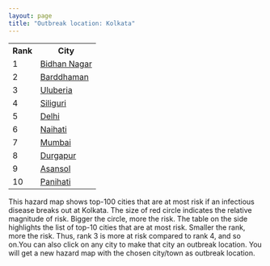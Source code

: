 ```yaml
---
layout: page
title: "Outbreak location: Kolkata"
---
```

<div class="flex-container">
<div class="flex-item-left" id="mapid">
<script src="https://buda-magenta.github.io/hazard_map/load_map.js"></script>

<script>
var marker_outbreak = L.marker([22.541418, 88.357691],{"autoPan": true}).addTo(map); marker_outbreak.bindTooltip("Kolkata").openTooltip();

var circle_1 = L.circle([22.591260, 88.390964], {"pane": "markerPane", "color": "red", "fill": true, "fillOpacity": 0.2, "fillRule": "evenodd", "lineCap": "round", "lineJoin": "round", "opacity": 1.0, "radius": 29274, "stroke": true, "weight": 3}).addTo(map);
circle_1.bindTooltip("Bidhan Nagar<br>rank: 1<br>hazard index: 0.029275")
circle_1.bindPopup('<a href="https://buda-magenta.github.io/hazard_map/Bidhan_Nagar">Bidhan Nagar</a>')

var circle_2 = L.circle([23.250000, 87.750000], {"pane": "markerPane", "color": "red", "fill": true, "fillOpacity": 0.2, "fillRule": "evenodd", "lineCap": "round", "lineJoin": "round", "opacity": 1.0, "radius": 20166, "stroke": true, "weight": 3}).addTo(map);
circle_2.bindTooltip("Barddhaman<br>rank: 2<br>hazard index: 0.020166")
circle_2.bindPopup('<a href="https://buda-magenta.github.io/hazard_map/Barddhaman">Barddhaman</a>')

var circle_3 = L.circle([22.472223, 88.093845], {"pane": "markerPane", "color": "red", "fill": true, "fillOpacity": 0.2, "fillRule": "evenodd", "lineCap": "round", "lineJoin": "round", "opacity": 1.0, "radius": 14640, "stroke": true, "weight": 3}).addTo(map);
circle_3.bindTooltip("Uluberia<br>rank: 3<br>hazard index: 0.014640")
circle_3.bindPopup('<a href="https://buda-magenta.github.io/hazard_map/Uluberia">Uluberia</a>')

var circle_4 = L.circle([26.716413, 88.430992], {"pane": "markerPane", "color": "red", "fill": true, "fillOpacity": 0.2, "fillRule": "evenodd", "lineCap": "round", "lineJoin": "round", "opacity": 1.0, "radius": 14502, "stroke": true, "weight": 3}).addTo(map);
circle_4.bindTooltip("Siliguri<br>rank: 4<br>hazard index: 0.014502")
circle_4.bindPopup('<a href="https://buda-magenta.github.io/hazard_map/Siliguri">Siliguri</a>')

var circle_5 = L.circle([28.651718, 77.221939], {"pane": "markerPane", "color": "red", "fill": true, "fillOpacity": 0.2, "fillRule": "evenodd", "lineCap": "round", "lineJoin": "round", "opacity": 1.0, "radius": 14430, "stroke": true, "weight": 3}).addTo(map);
circle_5.bindTooltip("Delhi<br>rank: 5<br>hazard index: 0.014431")
circle_5.bindPopup('<a href="https://buda-magenta.github.io/hazard_map/Delhi">Delhi</a>')

var circle_6 = L.circle([22.890183, 88.426939], {"pane": "markerPane", "color": "red", "fill": true, "fillOpacity": 0.2, "fillRule": "evenodd", "lineCap": "round", "lineJoin": "round", "opacity": 1.0, "radius": 11425, "stroke": true, "weight": 3}).addTo(map);
circle_6.bindTooltip("Naihati<br>rank: 6<br>hazard index: 0.011426")
circle_6.bindPopup('<a href="https://buda-magenta.github.io/hazard_map/Naihati">Naihati</a>')

var circle_7 = L.circle([19.075990, 72.877393], {"pane": "markerPane", "color": "red", "fill": true, "fillOpacity": 0.2, "fillRule": "evenodd", "lineCap": "round", "lineJoin": "round", "opacity": 1.0, "radius": 10939, "stroke": true, "weight": 3}).addTo(map);
circle_7.bindTooltip("Mumbai<br>rank: 7<br>hazard index: 0.010940")
circle_7.bindPopup('<a href="https://buda-magenta.github.io/hazard_map/Mumbai">Mumbai</a>')

var circle_8 = L.circle([23.535048, 87.338043], {"pane": "markerPane", "color": "red", "fill": true, "fillOpacity": 0.2, "fillRule": "evenodd", "lineCap": "round", "lineJoin": "round", "opacity": 1.0, "radius": 10264, "stroke": true, "weight": 3}).addTo(map);
circle_8.bindTooltip("Durgapur<br>rank: 8<br>hazard index: 0.010264")
circle_8.bindPopup('<a href="https://buda-magenta.github.io/hazard_map/Durgapur">Durgapur</a>')

var circle_9 = L.circle([23.687130, 86.974659], {"pane": "markerPane", "color": "red", "fill": true, "fillOpacity": 0.2, "fillRule": "evenodd", "lineCap": "round", "lineJoin": "round", "opacity": 1.0, "radius": 9450, "stroke": true, "weight": 3}).addTo(map);
circle_9.bindTooltip("Asansol<br>rank: 9<br>hazard index: 0.009451")
circle_9.bindPopup('<a href="https://buda-magenta.github.io/hazard_map/Asansol">Asansol</a>')

var circle_10 = L.circle([22.695034, 88.377060], {"pane": "markerPane", "color": "red", "fill": true, "fillOpacity": 0.2, "fillRule": "evenodd", "lineCap": "round", "lineJoin": "round", "opacity": 1.0, "radius": 8758, "stroke": true, "weight": 3}).addTo(map);
circle_10.bindTooltip("Panihati<br>rank: 10<br>hazard index: 0.008759")
circle_10.bindPopup('<a href="https://buda-magenta.github.io/hazard_map/Panihati">Panihati</a>')

var circle_11 = L.circle([24.965712, 88.127778], {"pane": "markerPane", "color": "red", "fill": true, "fillOpacity": 0.2, "fillRule": "evenodd", "lineCap": "round", "lineJoin": "round", "opacity": 1.0, "radius": 7157, "stroke": true, "weight": 3}).addTo(map);
circle_11.bindTooltip("English Bazar<br>rank: 11<br>hazard index: 0.007157")
circle_11.bindPopup('<a href="https://buda-magenta.github.io/hazard_map/English_Bazar">English Bazar</a>')

var circle_12 = L.circle([25.133173, 86.525040], {"pane": "markerPane", "color": "red", "fill": true, "fillOpacity": 0.2, "fillRule": "evenodd", "lineCap": "round", "lineJoin": "round", "opacity": 1.0, "radius": 7128, "stroke": true, "weight": 3}).addTo(map);
circle_12.bindTooltip("Kharagpur<br>rank: 12<br>hazard index: 0.007128")
circle_12.bindPopup('<a href="https://buda-magenta.github.io/hazard_map/Kharagpur">Kharagpur</a>')

var circle_13 = L.circle([22.670728, 88.376342], {"pane": "markerPane", "color": "red", "fill": true, "fillOpacity": 0.2, "fillRule": "evenodd", "lineCap": "round", "lineJoin": "round", "opacity": 1.0, "radius": 7123, "stroke": true, "weight": 3}).addTo(map);
circle_13.bindTooltip("Kamarhati<br>rank: 13<br>hazard index: 0.007123")
circle_13.bindPopup('<a href="https://buda-magenta.github.io/hazard_map/Kamarhati">Kamarhati</a>')

var circle_14 = L.circle([12.979120, 77.591300], {"pane": "markerPane", "color": "red", "fill": true, "fillOpacity": 0.2, "fillRule": "evenodd", "lineCap": "round", "lineJoin": "round", "opacity": 1.0, "radius": 7093, "stroke": true, "weight": 3}).addTo(map);
circle_14.bindTooltip("Bangalore<br>rank: 14<br>hazard index: 0.007093")
circle_14.bindPopup('<a href="https://buda-magenta.github.io/hazard_map/Bangalore">Bangalore</a>')

var circle_15 = L.circle([26.180598, 91.753943], {"pane": "markerPane", "color": "red", "fill": true, "fillOpacity": 0.2, "fillRule": "evenodd", "lineCap": "round", "lineJoin": "round", "opacity": 1.0, "radius": 7020, "stroke": true, "weight": 3}).addTo(map);
circle_15.bindTooltip("Guwahati<br>rank: 15<br>hazard index: 0.007021")
circle_15.bindPopup('<a href="https://buda-magenta.github.io/hazard_map/Guwahati">Guwahati</a>')

var circle_16 = L.circle([22.646958, 88.343612], {"pane": "markerPane", "color": "red", "fill": true, "fillOpacity": 0.2, "fillRule": "evenodd", "lineCap": "round", "lineJoin": "round", "opacity": 1.0, "radius": 6524, "stroke": true, "weight": 3}).addTo(map);
circle_16.bindTooltip("Bally<br>rank: 16<br>hazard index: 0.006524")
circle_16.bindPopup('<a href="https://buda-magenta.github.io/hazard_map/Bally">Bally</a>')

var circle_17 = L.circle([20.266777, 85.843559], {"pane": "markerPane", "color": "red", "fill": true, "fillOpacity": 0.2, "fillRule": "evenodd", "lineCap": "round", "lineJoin": "round", "opacity": 1.0, "radius": 6422, "stroke": true, "weight": 3}).addTo(map);
circle_17.bindTooltip("Bhubaneswar<br>rank: 17<br>hazard index: 0.006423")
circle_17.bindPopup('<a href="https://buda-magenta.github.io/hazard_map/Bhubaneswar">Bhubaneswar</a>')

var circle_18 = L.circle([25.609324, 85.123525], {"pane": "markerPane", "color": "red", "fill": true, "fillOpacity": 0.2, "fillRule": "evenodd", "lineCap": "round", "lineJoin": "round", "opacity": 1.0, "radius": 5999, "stroke": true, "weight": 3}).addTo(map);
circle_18.bindTooltip("Patna<br>rank: 18<br>hazard index: 0.005999")
circle_18.bindPopup('<a href="https://buda-magenta.github.io/hazard_map/Patna">Patna</a>')

var circle_19 = L.circle([22.508621, 88.253218], {"pane": "markerPane", "color": "red", "fill": true, "fillOpacity": 0.2, "fillRule": "evenodd", "lineCap": "round", "lineJoin": "round", "opacity": 1.0, "radius": 5820, "stroke": true, "weight": 3}).addTo(map);
circle_19.bindTooltip("Maheshtala<br>rank: 19<br>hazard index: 0.005821")
circle_19.bindPopup('<a href="https://buda-magenta.github.io/hazard_map/Maheshtala">Maheshtala</a>')

var circle_20 = L.circle([21.735348, 81.944459], {"pane": "markerPane", "color": "red", "fill": true, "fillOpacity": 0.2, "fillRule": "evenodd", "lineCap": "round", "lineJoin": "round", "opacity": 1.0, "radius": 5481, "stroke": true, "weight": 3}).addTo(map);
circle_20.bindTooltip("Bhatpara<br>rank: 20<br>hazard index: 0.005482")
circle_20.bindPopup('<a href="https://buda-magenta.github.io/hazard_map/Bhatpara">Bhatpara</a>')

var circle_21 = L.circle([22.870214, 88.419608], {"pane": "markerPane", "color": "red", "fill": true, "fillOpacity": 0.2, "fillRule": "evenodd", "lineCap": "round", "lineJoin": "round", "opacity": 1.0, "radius": 5262, "stroke": true, "weight": 3}).addTo(map);
circle_21.bindTooltip("Barrackpur<br>rank: 21<br>hazard index: 0.005263")
circle_21.bindPopup('<a href="https://buda-magenta.github.io/hazard_map/Barrackpur">Barrackpur</a>')

var circle_22 = L.circle([13.083694, 80.270186], {"pane": "markerPane", "color": "red", "fill": true, "fillOpacity": 0.2, "fillRule": "evenodd", "lineCap": "round", "lineJoin": "round", "opacity": 1.0, "radius": 5148, "stroke": true, "weight": 3}).addTo(map);
circle_22.bindTooltip("Chennai<br>rank: 22<br>hazard index: 0.005149")
circle_22.bindPopup('<a href="https://buda-magenta.github.io/hazard_map/Chennai">Chennai</a>')

var circle_23 = L.circle([23.405848, 88.495893], {"pane": "markerPane", "color": "red", "fill": true, "fillOpacity": 0.2, "fillRule": "evenodd", "lineCap": "round", "lineJoin": "round", "opacity": 1.0, "radius": 5035, "stroke": true, "weight": 3}).addTo(map);
circle_23.bindTooltip("Krishnanagar<br>rank: 23<br>hazard index: 0.005035")
circle_23.bindPopup('<a href="https://buda-magenta.github.io/hazard_map/Krishnanagar">Krishnanagar</a>')

var circle_24 = L.circle([17.388786, 78.461065], {"pane": "markerPane", "color": "red", "fill": true, "fillOpacity": 0.2, "fillRule": "evenodd", "lineCap": "round", "lineJoin": "round", "opacity": 1.0, "radius": 4960, "stroke": true, "weight": 3}).addTo(map);
circle_24.bindTooltip("Hyderabad<br>rank: 24<br>hazard index: 0.004960")
circle_24.bindPopup('<a href="https://buda-magenta.github.io/hazard_map/Hyderabad">Hyderabad</a>')

var circle_25 = L.circle([24.379576, 88.585573], {"pane": "markerPane", "color": "red", "fill": true, "fillOpacity": 0.2, "fillRule": "evenodd", "lineCap": "round", "lineJoin": "round", "opacity": 1.0, "radius": 4759, "stroke": true, "weight": 3}).addTo(map);
circle_25.bindTooltip("Baharampur<br>rank: 25<br>hazard index: 0.004760")
circle_25.bindPopup('<a href="https://buda-magenta.github.io/hazard_map/Baharampur">Baharampur</a>')

var circle_26 = L.circle([22.801519, 86.202958], {"pane": "markerPane", "color": "red", "fill": true, "fillOpacity": 0.2, "fillRule": "evenodd", "lineCap": "round", "lineJoin": "round", "opacity": 1.0, "radius": 3962, "stroke": true, "weight": 3}).addTo(map);
circle_26.bindTooltip("Jamshedpur<br>rank: 26<br>hazard index: 0.003963")
circle_26.bindPopup('<a href="https://buda-magenta.github.io/hazard_map/Jamshedpur">Jamshedpur</a>')

var circle_27 = L.circle([22.754995, 88.341667], {"pane": "markerPane", "color": "red", "fill": true, "fillOpacity": 0.2, "fillRule": "evenodd", "lineCap": "round", "lineJoin": "round", "opacity": 1.0, "radius": 3932, "stroke": true, "weight": 3}).addTo(map);
circle_27.bindTooltip("Serampore<br>rank: 27<br>hazard index: 0.003932")
circle_27.bindPopup('<a href="https://buda-magenta.github.io/hazard_map/Serampore">Serampore</a>')

var circle_28 = L.circle([22.949011, 88.435910], {"pane": "markerPane", "color": "red", "fill": true, "fillOpacity": 0.2, "fillRule": "evenodd", "lineCap": "round", "lineJoin": "round", "opacity": 1.0, "radius": 3887, "stroke": true, "weight": 3}).addTo(map);
circle_28.bindTooltip("Kanchrapara<br>rank: 28<br>hazard index: 0.003887")
circle_28.bindPopup('<a href="https://buda-magenta.github.io/hazard_map/Kanchrapara">Kanchrapara</a>')

var circle_29 = L.circle([22.717624, 88.488953], {"pane": "markerPane", "color": "red", "fill": true, "fillOpacity": 0.2, "fillRule": "evenodd", "lineCap": "round", "lineJoin": "round", "opacity": 1.0, "radius": 3789, "stroke": true, "weight": 3}).addTo(map);
circle_29.bindTooltip("Barasat<br>rank: 29<br>hazard index: 0.003790")
circle_29.bindPopup('<a href="https://buda-magenta.github.io/hazard_map/Barasat">Barasat</a>')

var circle_30 = L.circle([26.838100, 80.934600], {"pane": "markerPane", "color": "red", "fill": true, "fillOpacity": 0.2, "fillRule": "evenodd", "lineCap": "round", "lineJoin": "round", "opacity": 1.0, "radius": 3776, "stroke": true, "weight": 3}).addTo(map);
circle_30.bindTooltip("Lucknow<br>rank: 30<br>hazard index: 0.003776")
circle_30.bindPopup('<a href="https://buda-magenta.github.io/hazard_map/Lucknow">Lucknow</a>')

var circle_31 = L.circle([22.794910, 88.331772], {"pane": "markerPane", "color": "red", "fill": true, "fillOpacity": 0.2, "fillRule": "evenodd", "lineCap": "round", "lineJoin": "round", "opacity": 1.0, "radius": 3162, "stroke": true, "weight": 3}).addTo(map);
circle_31.bindTooltip("Baidyabati<br>rank: 31<br>hazard index: 0.003163")
circle_31.bindPopup('<a href="https://buda-magenta.github.io/hazard_map/Baidyabati">Baidyabati</a>')

var circle_32 = L.circle([22.920982, 88.437022], {"pane": "markerPane", "color": "red", "fill": true, "fillOpacity": 0.2, "fillRule": "evenodd", "lineCap": "round", "lineJoin": "round", "opacity": 1.0, "radius": 3014, "stroke": true, "weight": 3}).addTo(map);
circle_32.bindTooltip("Halisahar<br>rank: 32<br>hazard index: 0.003014")
circle_32.bindPopup('<a href="https://buda-magenta.github.io/hazard_map/Halisahar">Halisahar</a>')

var circle_33 = L.circle([25.572433, 83.609605], {"pane": "markerPane", "color": "red", "fill": true, "fillOpacity": 0.2, "fillRule": "evenodd", "lineCap": "round", "lineJoin": "round", "opacity": 1.0, "radius": 2918, "stroke": true, "weight": 3}).addTo(map);
circle_33.bindTooltip("Medinipur<br>rank: 33<br>hazard index: 0.002919")
circle_33.bindPopup('<a href="https://buda-magenta.github.io/hazard_map/Medinipur">Medinipur</a>')

var circle_34 = L.circle([23.795281, 86.430964], {"pane": "markerPane", "color": "red", "fill": true, "fillOpacity": 0.2, "fillRule": "evenodd", "lineCap": "round", "lineJoin": "round", "opacity": 1.0, "radius": 2893, "stroke": true, "weight": 3}).addTo(map);
circle_34.bindTooltip("Dhanbad<br>rank: 34<br>hazard index: 0.002893")
circle_34.bindPopup('<a href="https://buda-magenta.github.io/hazard_map/Dhanbad">Dhanbad</a>')

var circle_35 = L.circle([23.831238, 91.282382], {"pane": "markerPane", "color": "red", "fill": true, "fillOpacity": 0.2, "fillRule": "evenodd", "lineCap": "round", "lineJoin": "round", "opacity": 1.0, "radius": 2878, "stroke": true, "weight": 3}).addTo(map);
circle_35.bindTooltip("Agartala<br>rank: 35<br>hazard index: 0.002878")
circle_35.bindPopup('<a href="https://buda-magenta.github.io/hazard_map/Agartala">Agartala</a>')

var circle_36 = L.circle([23.370035, 85.325013], {"pane": "markerPane", "color": "red", "fill": true, "fillOpacity": 0.2, "fillRule": "evenodd", "lineCap": "round", "lineJoin": "round", "opacity": 1.0, "radius": 2709, "stroke": true, "weight": 3}).addTo(map);
circle_36.bindTooltip("Ranchi<br>rank: 36<br>hazard index: 0.002709")
circle_36.bindPopup('<a href="https://buda-magenta.github.io/hazard_map/Ranchi">Ranchi</a>')

var circle_37 = L.circle([23.388901, 88.372439], {"pane": "markerPane", "color": "red", "fill": true, "fillOpacity": 0.2, "fillRule": "evenodd", "lineCap": "round", "lineJoin": "round", "opacity": 1.0, "radius": 2703, "stroke": true, "weight": 3}).addTo(map);
circle_37.bindTooltip("Nabadwip<br>rank: 37<br>hazard index: 0.002704")
circle_37.bindPopup('<a href="https://buda-magenta.github.io/hazard_map/Nabadwip">Nabadwip</a>')

var circle_38 = L.circle([25.286698, 87.132254], {"pane": "markerPane", "color": "red", "fill": true, "fillOpacity": 0.2, "fillRule": "evenodd", "lineCap": "round", "lineJoin": "round", "opacity": 1.0, "radius": 2655, "stroke": true, "weight": 3}).addTo(map);
circle_38.bindTooltip("Bhagalpur<br>rank: 38<br>hazard index: 0.002656")
circle_38.bindPopup('<a href="https://buda-magenta.github.io/hazard_map/Bhagalpur">Bhagalpur</a>')

var circle_39 = L.circle([17.723128, 83.301284], {"pane": "markerPane", "color": "red", "fill": true, "fillOpacity": 0.2, "fillRule": "evenodd", "lineCap": "round", "lineJoin": "round", "opacity": 1.0, "radius": 2625, "stroke": true, "weight": 3}).addTo(map);
circle_39.bindTooltip("Visakhapatnam<br>rank: 39<br>hazard index: 0.002625")
circle_39.bindPopup('<a href="https://buda-magenta.github.io/hazard_map/Visakhapatnam">Visakhapatnam</a>')

var circle_40 = L.circle([22.694792, 88.453018], {"pane": "markerPane", "color": "red", "fill": true, "fillOpacity": 0.2, "fillRule": "evenodd", "lineCap": "round", "lineJoin": "round", "opacity": 1.0, "radius": 2625, "stroke": true, "weight": 3}).addTo(map);
circle_40.bindTooltip("Madhyamgram<br>rank: 40<br>hazard index: 0.002625")
circle_40.bindPopup('<a href="https://buda-magenta.github.io/hazard_map/Madhyamgram">Madhyamgram</a>')

var circle_41 = L.circle([20.468600, 85.879200], {"pane": "markerPane", "color": "red", "fill": true, "fillOpacity": 0.2, "fillRule": "evenodd", "lineCap": "round", "lineJoin": "round", "opacity": 1.0, "radius": 2551, "stroke": true, "weight": 3}).addTo(map);
circle_41.bindTooltip("Cuttack<br>rank: 41<br>hazard index: 0.002552")
circle_41.bindPopup('<a href="https://buda-magenta.github.io/hazard_map/Cuttack">Cuttack</a>')

var circle_42 = L.circle([22.667046, 88.341146], {"pane": "markerPane", "color": "red", "fill": true, "fillOpacity": 0.2, "fillRule": "evenodd", "lineCap": "round", "lineJoin": "round", "opacity": 1.0, "radius": 2550, "stroke": true, "weight": 3}).addTo(map);
circle_42.bindTooltip("Uttarpara<br>rank: 42<br>hazard index: 0.002551")
circle_42.bindPopup('<a href="https://buda-magenta.github.io/hazard_map/Uttarpara">Uttarpara</a>')

var circle_43 = L.circle([26.698885, 88.320030], {"pane": "markerPane", "color": "red", "fill": true, "fillOpacity": 0.2, "fillRule": "evenodd", "lineCap": "round", "lineJoin": "round", "opacity": 1.0, "radius": 2310, "stroke": true, "weight": 3}).addTo(map);
circle_43.bindTooltip("Bagdogra<br>rank: 43<br>hazard index: 0.002311")
circle_43.bindPopup('<a href="https://buda-magenta.github.io/hazard_map/Bagdogra">Bagdogra</a>')

var circle_44 = L.circle([21.149813, 79.082056], {"pane": "markerPane", "color": "red", "fill": true, "fillOpacity": 0.2, "fillRule": "evenodd", "lineCap": "round", "lineJoin": "round", "opacity": 1.0, "radius": 2300, "stroke": true, "weight": 3}).addTo(map);
circle_44.bindTooltip("Nagpur<br>rank: 44<br>hazard index: 0.002301")
circle_44.bindPopup('<a href="https://buda-magenta.github.io/hazard_map/Nagpur">Nagpur</a>')

var circle_45 = L.circle([22.741920, 88.379201], {"pane": "markerPane", "color": "red", "fill": true, "fillOpacity": 0.2, "fillRule": "evenodd", "lineCap": "round", "lineJoin": "round", "opacity": 1.0, "radius": 2270, "stroke": true, "weight": 3}).addTo(map);
circle_45.bindTooltip("Titagarh<br>rank: 45<br>hazard index: 0.002271")
circle_45.bindPopup('<a href="https://buda-magenta.github.io/hazard_map/Titagarh">Titagarh</a>')

var circle_46 = L.circle([23.021624, 72.579707], {"pane": "markerPane", "color": "red", "fill": true, "fillOpacity": 0.2, "fillRule": "evenodd", "lineCap": "round", "lineJoin": "round", "opacity": 1.0, "radius": 2249, "stroke": true, "weight": 3}).addTo(map);
circle_46.bindTooltip("Ahmedabad<br>rank: 46<br>hazard index: 0.002249")
circle_46.bindPopup('<a href="https://buda-magenta.github.io/hazard_map/Ahmedabad">Ahmedabad</a>')

var circle_47 = L.circle([25.680654, 88.124646], {"pane": "markerPane", "color": "red", "fill": true, "fillOpacity": 0.2, "fillRule": "evenodd", "lineCap": "round", "lineJoin": "round", "opacity": 1.0, "radius": 2244, "stroke": true, "weight": 3}).addTo(map);
circle_47.bindTooltip("Raiganj<br>rank: 47<br>hazard index: 0.002245")
circle_47.bindPopup('<a href="https://buda-magenta.github.io/hazard_map/Raiganj">Raiganj</a>')

var circle_48 = L.circle([23.131954, 87.207397], {"pane": "markerPane", "color": "red", "fill": true, "fillOpacity": 0.2, "fillRule": "evenodd", "lineCap": "round", "lineJoin": "round", "opacity": 1.0, "radius": 2240, "stroke": true, "weight": 3}).addTo(map);
circle_48.bindTooltip("Bankura<br>rank: 48<br>hazard index: 0.002240")
circle_48.bindPopup('<a href="https://buda-magenta.github.io/hazard_map/Bankura">Bankura</a>')

var circle_49 = L.circle([22.715699, 88.381582], {"pane": "markerPane", "color": "red", "fill": true, "fillOpacity": 0.2, "fillRule": "evenodd", "lineCap": "round", "lineJoin": "round", "opacity": 1.0, "radius": 2223, "stroke": true, "weight": 3}).addTo(map);
circle_49.bindTooltip("Khardaha<br>rank: 49<br>hazard index: 0.002223")
circle_49.bindPopup('<a href="https://buda-magenta.github.io/hazard_map/Khardaha">Khardaha</a>')

var circle_50 = L.circle([26.505476, 93.977739], {"pane": "markerPane", "color": "red", "fill": true, "fillOpacity": 0.2, "fillRule": "evenodd", "lineCap": "round", "lineJoin": "round", "opacity": 1.0, "radius": 2151, "stroke": true, "weight": 3}).addTo(map);
circle_50.bindTooltip("Chandan Nagar<br>rank: 50<br>hazard index: 0.002152")
circle_50.bindPopup('<a href="https://buda-magenta.github.io/hazard_map/Chandan_Nagar">Chandan Nagar</a>')

var circle_51 = L.circle([18.521428, 73.854454], {"pane": "markerPane", "color": "red", "fill": true, "fillOpacity": 0.2, "fillRule": "evenodd", "lineCap": "round", "lineJoin": "round", "opacity": 1.0, "radius": 2018, "stroke": true, "weight": 3}).addTo(map);
circle_51.bindTooltip("Pune<br>rank: 51<br>hazard index: 0.002019")
circle_51.bindPopup('<a href="https://buda-magenta.github.io/hazard_map/Pune">Pune</a>')

var circle_52 = L.circle([22.726141, 88.343487], {"pane": "markerPane", "color": "red", "fill": true, "fillOpacity": 0.2, "fillRule": "evenodd", "lineCap": "round", "lineJoin": "round", "opacity": 1.0, "radius": 1953, "stroke": true, "weight": 3}).addTo(map);
circle_52.bindTooltip("Rishra<br>rank: 52<br>hazard index: 0.001953")
circle_52.bindPopup('<a href="https://buda-magenta.github.io/hazard_map/Rishra">Rishra</a>')

var circle_53 = L.circle([22.974972, 88.434591], {"pane": "markerPane", "color": "red", "fill": true, "fillOpacity": 0.2, "fillRule": "evenodd", "lineCap": "round", "lineJoin": "round", "opacity": 1.0, "radius": 1919, "stroke": true, "weight": 3}).addTo(map);
circle_53.bindTooltip("Kalyani<br>rank: 53<br>hazard index: 0.001920")
circle_53.bindPopup('<a href="https://buda-magenta.github.io/hazard_map/Kalyani">Kalyani</a>')

var circle_54 = L.circle([25.335649, 83.007629], {"pane": "markerPane", "color": "red", "fill": true, "fillOpacity": 0.2, "fillRule": "evenodd", "lineCap": "round", "lineJoin": "round", "opacity": 1.0, "radius": 1913, "stroke": true, "weight": 3}).addTo(map);
circle_54.bindTooltip("Varanasi<br>rank: 54<br>hazard index: 0.001913")
circle_54.bindPopup('<a href="https://buda-magenta.github.io/hazard_map/Varanasi">Varanasi</a>')

var circle_55 = L.circle([22.901200, 88.389900], {"pane": "markerPane", "color": "red", "fill": true, "fillOpacity": 0.2, "fillRule": "evenodd", "lineCap": "round", "lineJoin": "round", "opacity": 1.0, "radius": 1892, "stroke": true, "weight": 3}).addTo(map);
circle_55.bindTooltip("Hugli-Chinsurah<br>rank: 55<br>hazard index: 0.001893")
circle_55.bindPopup('<a href="https://buda-magenta.github.io/hazard_map/Hugli-Chinsurah">Hugli-Chinsurah</a>')

var circle_56 = L.circle([26.915458, 75.818982], {"pane": "markerPane", "color": "red", "fill": true, "fillOpacity": 0.2, "fillRule": "evenodd", "lineCap": "round", "lineJoin": "round", "opacity": 1.0, "radius": 1851, "stroke": true, "weight": 3}).addTo(map);
circle_56.bindTooltip("Jaipur<br>rank: 56<br>hazard index: 0.001852")
circle_56.bindPopup('<a href="https://buda-magenta.github.io/hazard_map/Jaipur">Jaipur</a>')

var circle_57 = L.circle([26.460914, 80.321759], {"pane": "markerPane", "color": "red", "fill": true, "fillOpacity": 0.2, "fillRule": "evenodd", "lineCap": "round", "lineJoin": "round", "opacity": 1.0, "radius": 1837, "stroke": true, "weight": 3}).addTo(map);
circle_57.bindTooltip("Kanpur<br>rank: 57<br>hazard index: 0.001838")
circle_57.bindPopup('<a href="https://buda-magenta.github.io/hazard_map/Kanpur">Kanpur</a>')

var circle_58 = L.circle([22.707369, 88.374437], {"pane": "markerPane", "color": "red", "fill": true, "fillOpacity": 0.2, "fillRule": "evenodd", "lineCap": "round", "lineJoin": "round", "opacity": 1.0, "radius": 1702, "stroke": true, "weight": 3}).addTo(map);
circle_58.bindTooltip("Baranagar<br>rank: 58<br>hazard index: 0.001702")
circle_58.bindPopup('<a href="https://buda-magenta.github.io/hazard_map/Baranagar">Baranagar</a>')

var circle_59 = L.circle([11.664535, 92.739045], {"pane": "markerPane", "color": "red", "fill": true, "fillOpacity": 0.2, "fillRule": "evenodd", "lineCap": "round", "lineJoin": "round", "opacity": 1.0, "radius": 1690, "stroke": true, "weight": 3}).addTo(map);
circle_59.bindTooltip("Port Blair<br>rank: 59<br>hazard index: 0.001690")
circle_59.bindPopup('<a href="https://buda-magenta.github.io/hazard_map/Port_Blair">Port Blair</a>')

var circle_60 = L.circle([23.332200, 86.361600], {"pane": "markerPane", "color": "red", "fill": true, "fillOpacity": 0.2, "fillRule": "evenodd", "lineCap": "round", "lineJoin": "round", "opacity": 1.0, "radius": 1628, "stroke": true, "weight": 3}).addTo(map);
circle_60.bindTooltip("Purulia<br>rank: 60<br>hazard index: 0.001628")
circle_60.bindPopup('<a href="https://buda-magenta.github.io/hazard_map/Purulia">Purulia</a>')

var circle_61 = L.circle([26.626484, 88.734077], {"pane": "markerPane", "color": "red", "fill": true, "fillOpacity": 0.2, "fillRule": "evenodd", "lineCap": "round", "lineJoin": "round", "opacity": 1.0, "radius": 1504, "stroke": true, "weight": 3}).addTo(map);
circle_61.bindTooltip("Jalpaiguri<br>rank: 61<br>hazard index: 0.001504")
circle_61.bindPopup('<a href="https://buda-magenta.github.io/hazard_map/Jalpaiguri">Jalpaiguri</a>')

var circle_62 = L.circle([22.840800, 88.653500], {"pane": "markerPane", "color": "red", "fill": true, "fillOpacity": 0.2, "fillRule": "evenodd", "lineCap": "round", "lineJoin": "round", "opacity": 1.0, "radius": 1446, "stroke": true, "weight": 3}).addTo(map);
circle_62.bindTooltip("Habra<br>rank: 62<br>hazard index: 0.001446")
circle_62.bindPopup('<a href="https://buda-magenta.github.io/hazard_map/Habra">Habra</a>')

var circle_63 = L.circle([16.508759, 80.618510], {"pane": "markerPane", "color": "red", "fill": true, "fillOpacity": 0.2, "fillRule": "evenodd", "lineCap": "round", "lineJoin": "round", "opacity": 1.0, "radius": 1269, "stroke": true, "weight": 3}).addTo(map);
circle_63.bindTooltip("Vijayawada<br>rank: 63<br>hazard index: 0.001270")
circle_63.bindPopup('<a href="https://buda-magenta.github.io/hazard_map/Vijayawada">Vijayawada</a>')

var circle_64 = L.circle([26.298638, 87.953148], {"pane": "markerPane", "color": "red", "fill": true, "fillOpacity": 0.2, "fillRule": "evenodd", "lineCap": "round", "lineJoin": "round", "opacity": 1.0, "radius": 1267, "stroke": true, "weight": 3}).addTo(map);
circle_64.bindTooltip("Kishanganj<br>rank: 64<br>hazard index: 0.001268")
circle_64.bindPopup('<a href="https://buda-magenta.github.io/hazard_map/Kishanganj">Kishanganj</a>')

var circle_65 = L.circle([22.661196, 88.866022], {"pane": "markerPane", "color": "red", "fill": true, "fillOpacity": 0.2, "fillRule": "evenodd", "lineCap": "round", "lineJoin": "round", "opacity": 1.0, "radius": 1235, "stroke": true, "weight": 3}).addTo(map);
circle_65.bindTooltip("Basirhat<br>rank: 65<br>hazard index: 0.001236")
circle_65.bindPopup('<a href="https://buda-magenta.github.io/hazard_map/Basirhat">Basirhat</a>')

var circle_66 = L.circle([22.028124, 88.063265], {"pane": "markerPane", "color": "red", "fill": true, "fillOpacity": 0.2, "fillRule": "evenodd", "lineCap": "round", "lineJoin": "round", "opacity": 1.0, "radius": 1150, "stroke": true, "weight": 3}).addTo(map);
circle_66.bindTooltip("Haldia<br>rank: 66<br>hazard index: 0.001150")
circle_66.bindPopup('<a href="https://buda-magenta.github.io/hazard_map/Haldia">Haldia</a>')

var circle_67 = L.circle([23.259346, 88.437212], {"pane": "markerPane", "color": "red", "fill": true, "fillOpacity": 0.2, "fillRule": "evenodd", "lineCap": "round", "lineJoin": "round", "opacity": 1.0, "radius": 1081, "stroke": true, "weight": 3}).addTo(map);
circle_67.bindTooltip("Santipur<br>rank: 67<br>hazard index: 0.001082")
circle_67.bindPopup('<a href="https://buda-magenta.github.io/hazard_map/Santipur">Santipur</a>')

var circle_68 = L.circle([21.237947, 81.633683], {"pane": "markerPane", "color": "red", "fill": true, "fillOpacity": 0.2, "fillRule": "evenodd", "lineCap": "round", "lineJoin": "round", "opacity": 1.0, "radius": 1042, "stroke": true, "weight": 3}).addTo(map);
circle_68.bindTooltip("Raipur<br>rank: 68<br>hazard index: 0.001042")
circle_68.bindPopup('<a href="https://buda-magenta.github.io/hazard_map/Raipur">Raipur</a>')

var circle_69 = L.circle([24.796436, 85.007956], {"pane": "markerPane", "color": "red", "fill": true, "fillOpacity": 0.2, "fillRule": "evenodd", "lineCap": "round", "lineJoin": "round", "opacity": 1.0, "radius": 1018, "stroke": true, "weight": 3}).addTo(map);
circle_69.bindTooltip("Gaya<br>rank: 69<br>hazard index: 0.001019")
circle_69.bindPopup('<a href="https://buda-magenta.github.io/hazard_map/Gaya">Gaya</a>')

var circle_70 = L.circle([19.807608, 85.825254], {"pane": "markerPane", "color": "red", "fill": true, "fillOpacity": 0.2, "fillRule": "evenodd", "lineCap": "round", "lineJoin": "round", "opacity": 1.0, "radius": 952, "stroke": true, "weight": 3}).addTo(map);
circle_70.bindTooltip("Puri<br>rank: 70<br>hazard index: 0.000952")
circle_70.bindPopup('<a href="https://buda-magenta.github.io/hazard_map/Puri">Puri</a>')

var circle_71 = L.circle([26.083143, 86.032571], {"pane": "markerPane", "color": "red", "fill": true, "fillOpacity": 0.2, "fillRule": "evenodd", "lineCap": "round", "lineJoin": "round", "opacity": 1.0, "radius": 944, "stroke": true, "weight": 3}).addTo(map);
circle_71.bindTooltip("Darbhanga<br>rank: 71<br>hazard index: 0.000945")
circle_71.bindPopup('<a href="https://buda-magenta.github.io/hazard_map/Darbhanga">Darbhanga</a>')

var circle_72 = L.circle([21.170200, 72.831100], {"pane": "markerPane", "color": "red", "fill": true, "fillOpacity": 0.2, "fillRule": "evenodd", "lineCap": "round", "lineJoin": "round", "opacity": 1.0, "radius": 932, "stroke": true, "weight": 3}).addTo(map);
circle_72.bindTooltip("Surat<br>rank: 72<br>hazard index: 0.000933")
circle_72.bindPopup('<a href="https://buda-magenta.github.io/hazard_map/Surat">Surat</a>')

var circle_73 = L.circle([22.965365, 88.403973], {"pane": "markerPane", "color": "red", "fill": true, "fillOpacity": 0.2, "fillRule": "evenodd", "lineCap": "round", "lineJoin": "round", "opacity": 1.0, "radius": 904, "stroke": true, "weight": 3}).addTo(map);
circle_73.bindTooltip("Bansberia<br>rank: 73<br>hazard index: 0.000904")
circle_73.bindPopup('<a href="https://buda-magenta.github.io/hazard_map/Bansberia">Bansberia</a>')

var circle_74 = L.circle([21.500000, 86.750000], {"pane": "markerPane", "color": "red", "fill": true, "fillOpacity": 0.2, "fillRule": "evenodd", "lineCap": "round", "lineJoin": "round", "opacity": 1.0, "radius": 898, "stroke": true, "weight": 3}).addTo(map);
circle_74.bindTooltip("Baleshwar<br>rank: 74<br>hazard index: 0.000899")
circle_74.bindPopup('<a href="https://buda-magenta.github.io/hazard_map/Baleshwar">Baleshwar</a>')

var circle_75 = L.circle([25.560900, 87.647654], {"pane": "markerPane", "color": "red", "fill": true, "fillOpacity": 0.2, "fillRule": "evenodd", "lineCap": "round", "lineJoin": "round", "opacity": 1.0, "radius": 871, "stroke": true, "weight": 3}).addTo(map);
circle_75.bindTooltip("Katihar<br>rank: 75<br>hazard index: 0.000872")
circle_75.bindPopup('<a href="https://buda-magenta.github.io/hazard_map/Katihar">Katihar</a>')

var circle_76 = L.circle([24.800609, 93.937000], {"pane": "markerPane", "color": "red", "fill": true, "fillOpacity": 0.2, "fillRule": "evenodd", "lineCap": "round", "lineJoin": "round", "opacity": 1.0, "radius": 863, "stroke": true, "weight": 3}).addTo(map);
circle_76.bindTooltip("Imphal<br>rank: 76<br>hazard index: 0.000864")
circle_76.bindPopup('<a href="https://buda-magenta.github.io/hazard_map/Imphal">Imphal</a>')

var circle_77 = L.circle([21.934900, 86.732400], {"pane": "markerPane", "color": "red", "fill": true, "fillOpacity": 0.2, "fillRule": "evenodd", "lineCap": "round", "lineJoin": "round", "opacity": 1.0, "radius": 841, "stroke": true, "weight": 3}).addTo(map);
circle_77.bindTooltip("Baripada<br>rank: 77<br>hazard index: 0.000841")
circle_77.bindPopup('<a href="https://buda-magenta.github.io/hazard_map/Baripada">Baripada</a>')

var circle_78 = L.circle([28.457876, 79.405571], {"pane": "markerPane", "color": "red", "fill": true, "fillOpacity": 0.2, "fillRule": "evenodd", "lineCap": "round", "lineJoin": "round", "opacity": 1.0, "radius": 835, "stroke": true, "weight": 3}).addTo(map);
circle_78.bindTooltip("Bareilly<br>rank: 78<br>hazard index: 0.000835")
circle_78.bindPopup('<a href="https://buda-magenta.github.io/hazard_map/Bareilly">Bareilly</a>')

var circle_79 = L.circle([25.438130, 81.833800], {"pane": "markerPane", "color": "red", "fill": true, "fillOpacity": 0.2, "fillRule": "evenodd", "lineCap": "round", "lineJoin": "round", "opacity": 1.0, "radius": 817, "stroke": true, "weight": 3}).addTo(map);
circle_79.bindTooltip("Allahabad<br>rank: 79<br>hazard index: 0.000817")
circle_79.bindPopup('<a href="https://buda-magenta.github.io/hazard_map/Allahabad">Allahabad</a>')

var circle_80 = L.circle([21.063329, 86.505373], {"pane": "markerPane", "color": "red", "fill": true, "fillOpacity": 0.2, "fillRule": "evenodd", "lineCap": "round", "lineJoin": "round", "opacity": 1.0, "radius": 811, "stroke": true, "weight": 3}).addTo(map);
circle_80.bindTooltip("Bhadrak<br>rank: 80<br>hazard index: 0.000812")
circle_80.bindPopup('<a href="https://buda-magenta.github.io/hazard_map/Bhadrak">Bhadrak</a>')

var circle_81 = L.circle([23.056882, 88.781851], {"pane": "markerPane", "color": "red", "fill": true, "fillOpacity": 0.2, "fillRule": "evenodd", "lineCap": "round", "lineJoin": "round", "opacity": 1.0, "radius": 800, "stroke": true, "weight": 3}).addTo(map);
circle_81.bindTooltip("Bongaon<br>rank: 81<br>hazard index: 0.000800")
circle_81.bindPopup('<a href="https://buda-magenta.github.io/hazard_map/Bongaon">Bongaon</a>')

var circle_82 = L.circle([26.148658, 85.340013], {"pane": "markerPane", "color": "red", "fill": true, "fillOpacity": 0.2, "fillRule": "evenodd", "lineCap": "round", "lineJoin": "round", "opacity": 1.0, "radius": 761, "stroke": true, "weight": 3}).addTo(map);
circle_82.bindTooltip("Muzaffarpur<br>rank: 82<br>hazard index: 0.000761")
circle_82.bindPopup('<a href="https://buda-magenta.github.io/hazard_map/Muzaffarpur">Muzaffarpur</a>')

var circle_83 = L.circle([19.194329, 72.970178], {"pane": "markerPane", "color": "red", "fill": true, "fillOpacity": 0.2, "fillRule": "evenodd", "lineCap": "round", "lineJoin": "round", "opacity": 1.0, "radius": 726, "stroke": true, "weight": 3}).addTo(map);
circle_83.bindTooltip("Thane<br>rank: 83<br>hazard index: 0.000726")
circle_83.bindPopup('<a href="https://buda-magenta.github.io/hazard_map/Thane">Thane</a>')

var circle_84 = L.circle([23.160894, 79.949770], {"pane": "markerPane", "color": "red", "fill": true, "fillOpacity": 0.2, "fillRule": "evenodd", "lineCap": "round", "lineJoin": "round", "opacity": 1.0, "radius": 707, "stroke": true, "weight": 3}).addTo(map);
circle_84.bindTooltip("Jabalpur<br>rank: 84<br>hazard index: 0.000707")
circle_84.bindPopup('<a href="https://buda-magenta.github.io/hazard_map/Jabalpur">Jabalpur</a>')

var circle_85 = L.circle([24.817861, 92.756221], {"pane": "markerPane", "color": "red", "fill": true, "fillOpacity": 0.2, "fillRule": "evenodd", "lineCap": "round", "lineJoin": "round", "opacity": 1.0, "radius": 687, "stroke": true, "weight": 3}).addTo(map);
circle_85.bindTooltip("Silchar<br>rank: 85<br>hazard index: 0.000687")
circle_85.bindPopup('<a href="https://buda-magenta.github.io/hazard_map/Silchar">Silchar</a>')

var circle_86 = L.circle([25.720581, 85.255560], {"pane": "markerPane", "color": "red", "fill": true, "fillOpacity": 0.2, "fillRule": "evenodd", "lineCap": "round", "lineJoin": "round", "opacity": 1.0, "radius": 661, "stroke": true, "weight": 3}).addTo(map);
circle_86.bindTooltip("Hajipur<br>rank: 86<br>hazard index: 0.000661")
circle_86.bindPopup('<a href="https://buda-magenta.github.io/hazard_map/Hajipur">Hajipur</a>')

var circle_87 = L.circle([22.214285, 84.872437], {"pane": "markerPane", "color": "red", "fill": true, "fillOpacity": 0.2, "fillRule": "evenodd", "lineCap": "round", "lineJoin": "round", "opacity": 1.0, "radius": 645, "stroke": true, "weight": 3}).addTo(map);
circle_87.bindTooltip("Raurkela<br>rank: 87<br>hazard index: 0.000646")
circle_87.bindPopup('<a href="https://buda-magenta.github.io/hazard_map/Raurkela">Raurkela</a>')

var circle_88 = L.circle([30.909016, 75.851601], {"pane": "markerPane", "color": "red", "fill": true, "fillOpacity": 0.2, "fillRule": "evenodd", "lineCap": "round", "lineJoin": "round", "opacity": 1.0, "radius": 631, "stroke": true, "weight": 3}).addTo(map);
circle_88.bindTooltip("Ludhiana<br>rank: 88<br>hazard index: 0.000631")
circle_88.bindPopup('<a href="https://buda-magenta.github.io/hazard_map/Ludhiana">Ludhiana</a>')

var circle_89 = L.circle([27.484460, 94.901945], {"pane": "markerPane", "color": "red", "fill": true, "fillOpacity": 0.2, "fillRule": "evenodd", "lineCap": "round", "lineJoin": "round", "opacity": 1.0, "radius": 627, "stroke": true, "weight": 3}).addTo(map);
circle_89.bindTooltip("Dibrugarh<br>rank: 89<br>hazard index: 0.000627")
circle_89.bindPopup('<a href="https://buda-magenta.github.io/hazard_map/Dibrugarh">Dibrugarh</a>')

var circle_90 = L.circle([25.263487, 88.789003], {"pane": "markerPane", "color": "red", "fill": true, "fillOpacity": 0.2, "fillRule": "evenodd", "lineCap": "round", "lineJoin": "round", "opacity": 1.0, "radius": 614, "stroke": true, "weight": 3}).addTo(map);
circle_90.bindTooltip("Balurghat<br>rank: 90<br>hazard index: 0.000614")
circle_90.bindPopup('<a href="https://buda-magenta.github.io/hazard_map/Balurghat">Balurghat</a>')

var circle_91 = L.circle([28.863842, 78.805778], {"pane": "markerPane", "color": "red", "fill": true, "fillOpacity": 0.2, "fillRule": "evenodd", "lineCap": "round", "lineJoin": "round", "opacity": 1.0, "radius": 595, "stroke": true, "weight": 3}).addTo(map);
circle_91.bindTooltip("Moradabad<br>rank: 91<br>hazard index: 0.000595")
circle_91.bindPopup('<a href="https://buda-magenta.github.io/hazard_map/Moradabad">Moradabad</a>')

var circle_92 = L.circle([26.671329, 83.364583], {"pane": "markerPane", "color": "red", "fill": true, "fillOpacity": 0.2, "fillRule": "evenodd", "lineCap": "round", "lineJoin": "round", "opacity": 1.0, "radius": 577, "stroke": true, "weight": 3}).addTo(map);
circle_92.bindTooltip("Gorakhpur<br>rank: 92<br>hazard index: 0.000577")
circle_92.bindPopup('<a href="https://buda-magenta.github.io/hazard_map/Gorakhpur">Gorakhpur</a>')

var circle_93 = L.circle([25.913591, 93.728371], {"pane": "markerPane", "color": "red", "fill": true, "fillOpacity": 0.2, "fillRule": "evenodd", "lineCap": "round", "lineJoin": "round", "opacity": 1.0, "radius": 559, "stroke": true, "weight": 3}).addTo(map);
circle_93.bindTooltip("Dimapur<br>rank: 93<br>hazard index: 0.000560")
circle_93.bindPopup('<a href="https://buda-magenta.github.io/hazard_map/Dimapur">Dimapur</a>')

var circle_94 = L.circle([20.011247, 73.790236], {"pane": "markerPane", "color": "red", "fill": true, "fillOpacity": 0.2, "fillRule": "evenodd", "lineCap": "round", "lineJoin": "round", "opacity": 1.0, "radius": 549, "stroke": true, "weight": 3}).addTo(map);
circle_94.bindTooltip("Nashik<br>rank: 94<br>hazard index: 0.000550")
circle_94.bindPopup('<a href="https://buda-magenta.github.io/hazard_map/Nashik">Nashik</a>')

var circle_95 = L.circle([22.910184, 69.899418], {"pane": "markerPane", "color": "red", "fill": true, "fillOpacity": 0.2, "fillRule": "evenodd", "lineCap": "round", "lineJoin": "round", "opacity": 1.0, "radius": 510, "stroke": true, "weight": 3}).addTo(map);
circle_95.bindTooltip("Bhadreshwar<br>rank: 95<br>hazard index: 0.000511")
circle_95.bindPopup('<a href="https://buda-magenta.github.io/hazard_map/Bhadreshwar">Bhadreshwar</a>')

var circle_96 = L.circle([27.175255, 78.009816], {"pane": "markerPane", "color": "red", "fill": true, "fillOpacity": 0.2, "fillRule": "evenodd", "lineCap": "round", "lineJoin": "round", "opacity": 1.0, "radius": 449, "stroke": true, "weight": 3}).addTo(map);
circle_96.bindTooltip("Agra<br>rank: 96<br>hazard index: 0.000450")
circle_96.bindPopup('<a href="https://buda-magenta.github.io/hazard_map/Agra">Agra</a>')

var circle_97 = L.circle([25.329791, 86.456777], {"pane": "markerPane", "color": "red", "fill": true, "fillOpacity": 0.2, "fillRule": "evenodd", "lineCap": "round", "lineJoin": "round", "opacity": 1.0, "radius": 444, "stroke": true, "weight": 3}).addTo(map);
circle_97.bindTooltip("Jamalpur<br>rank: 97<br>hazard index: 0.000444")
circle_97.bindPopup('<a href="https://buda-magenta.github.io/hazard_map/Jamalpur">Jamalpur</a>')

var circle_98 = L.circle([23.730215, 86.839671], {"pane": "markerPane", "color": "red", "fill": true, "fillOpacity": 0.2, "fillRule": "evenodd", "lineCap": "round", "lineJoin": "round", "opacity": 1.0, "radius": 423, "stroke": true, "weight": 3}).addTo(map);
circle_98.bindTooltip("Kulti<br>rank: 98<br>hazard index: 0.000423")
circle_98.bindPopup('<a href="https://buda-magenta.github.io/hazard_map/Kulti">Kulti</a>')

var circle_99 = L.circle([17.005045, 81.780473], {"pane": "markerPane", "color": "red", "fill": true, "fillOpacity": 0.2, "fillRule": "evenodd", "lineCap": "round", "lineJoin": "round", "opacity": 1.0, "radius": 362, "stroke": true, "weight": 3}).addTo(map);
circle_99.bindTooltip("Rajahmundry<br>rank: 99<br>hazard index: 0.000362")
circle_99.bindPopup('<a href="https://buda-magenta.github.io/hazard_map/Rajahmundry">Rajahmundry</a>')

var circle_100 = L.circle([22.720362, 75.868200], {"pane": "markerPane", "color": "red", "fill": true, "fillOpacity": 0.2, "fillRule": "evenodd", "lineCap": "round", "lineJoin": "round", "opacity": 1.0, "radius": 357, "stroke": true, "weight": 3}).addTo(map);
circle_100.bindTooltip("Indore<br>rank: 100<br>hazard index: 0.000358")
circle_100.bindPopup('<a href="https://buda-magenta.github.io/hazard_map/Indore">Indore</a>')
</script>
</div>


<div class="flex-item-right">
<table>
<tr>
<th>Rank</th>
<th>City</th>
</tr>

<tr>
<td>1</td>
<td><a href="https://buda-magenta.github.io/hazard_map/Bidhan_Nagar">Bidhan Nagar</a></td>
</tr>

<tr>
<td>2</td>
<td><a href="https://buda-magenta.github.io/hazard_map/Barddhaman">Barddhaman</a></td>
</tr>

<tr>
<td>3</td>
<td><a href="https://buda-magenta.github.io/hazard_map/Uluberia">Uluberia</a></td>
</tr>

<tr>
<td>4</td>
<td><a href="https://buda-magenta.github.io/hazard_map/Siliguri">Siliguri</a></td>
</tr>

<tr>
<td>5</td>
<td><a href="https://buda-magenta.github.io/hazard_map/Delhi">Delhi</a></td>
</tr>

<tr>
<td>6</td>
<td><a href="https://buda-magenta.github.io/hazard_map/Naihati">Naihati</a></td>
</tr>

<tr>
<td>7</td>
<td><a href="https://buda-magenta.github.io/hazard_map/Mumbai">Mumbai</a></td>
</tr>

<tr>
<td>8</td>
<td><a href="https://buda-magenta.github.io/hazard_map/Durgapur">Durgapur</a></td>
</tr>

<tr>
<td>9</td>
<td><a href="https://buda-magenta.github.io/hazard_map/Asansol">Asansol</a></td>
</tr>

<tr>
<td>10</td>
<td><a href="https://buda-magenta.github.io/hazard_map/Panihati">Panihati</a></td>
</tr>

</table>
</div>
</div>


<p align="left">This hazard map shows top-100 cities that are at most risk if an infectious disease breaks out at Kolkata. The size of red circle indicates the relative magnitude of risk. Bigger the circle, more the risk. The table on the side highlights the list of top-10 cities that are at most risk. Smaller the rank, more the risk. Thus, rank 3 is more at risk compared to rank 4, and so on.You can also click on any city to make that city an outbreak location. You will get a new hazard map with the chosen city/town as outbreak location.
</p>